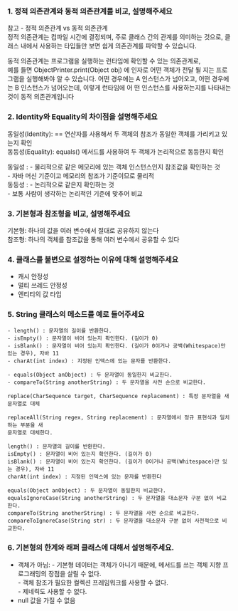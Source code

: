 
### 1. 정적 의존관계와 동적 의존관계를 비교, 설명해주세요

참고 - 정적 의존관계 vs 동적 의존관계 <br>
정적 의존관계는 컴파일 시간에 결정되며, 주로 클래스 간의 관계를 의미하는  것으로, 클래스 내에서 사용하는 타입들만 보면
쉽게 의존관계를 파악할 수 있습니다.

동적 의존관계는 프로그램을 실행하는 런타임에 확인할 수 있는 의존관계로, <br>
예를 들면 ObjectPrinter.print(Object obj) 에 인자로 어떤 객체가 전달 될 지는 프로그램을 실행해봐야 알 수
있습니다. 어떤 경우에는 A 인스턴스가 넘어오고, 어떤 경우에는 B 인스턴스가 넘어오는데, 이렇게 런타임에 어
떤 인스턴스를 사용하는지를 나타내는 것이 동적 의존관계입니다

### 2. Identity와 Equality의 차이점을 설명해주세요

동일성(Identity): == 연산자를 사용해서 두 객체의 참조가 동일한 객체를 가리키고 있는지 확인 <br>
동등성(Equality): equals() 메서드를 사용하여 두 객체가 논리적으로 동등한지 확인

동일성 : - 물리적으로 같은 메모리에 있는 객체 인스턴스인지 참조값을 확인하는 것 <br>
        - 자바 머신 기준이고 메모리의 참조가 기준이므로 물리적 <br>
동등성 : - 논리적으로 같은지 확인하는 것 <br>
        - 보통 사람이 생각하는 논리적인 기준에 맞추어 비교


### 3. 기본형과 참조형을 비교, 설명해주세요
기본형: 하나의 값을 여러 변수에서 절대로 공유하지 않는다 <br>
참조형: 하나의 객체를 참조값을 통해 여러 변수에서 공유할 수 있다 <br>

### 4. 클래스를 불변으로 설정하는 이유에 대해 설명해주세요
- 캐시 안정성
- 멀티 쓰레드 안정성
- 엔티티의 값 타입


### 5. String 클래스의 메소드를 예로 들어주세요
```
- length() : 문자열의 길이를 반환한다.
- isEmpty() : 문자열이 비어 있는지 확인한다. (길이가 0)
- isBlank() : 문자열이 비어 있는지 확인한다. (길이가 0이거나 공백(Whitespace)만 있는 경우), 자바 11
- charAt(int index) : 지정된 인덱스에 있는 문자를 반환한다.
```
```
- equals(Object anObject) : 두 문자열이 동일한지 비교한다.
- compareTo(String anotherString) : 두 문자열을 사전 순으로 비교한다.
```
```
replace(CharSequence target, CharSequence replacement) : 특정 문자열을 새 문자열로 대체

replaceAll(String regex, String replacement) : 문자열에서 정규 표현식과 일치하는 부분을 새
문자열로 대체한다.
```
```
length() : 문자열의 길이를 반환한다.
isEmpty() : 문자열이 비어 있는지 확인한다. (길이가 0)
isBlank() : 문자열이 비어 있는지 확인한다. (길이가 0이거나 공백(Whitespace)만 있는 경우), 자바 11
charAt(int index) : 지정된 인덱스에 있는 문자를 반환한다
```
```
equals(Object anObject) : 두 문자열이 동일한지 비교한다.
equalsIgnoreCase(String anotherString) : 두 문자열을 대소문자 구분 없이 비교한다.
compareTo(String anotherString) : 두 문자열을 사전 순으로 비교한다.
compareToIgnoreCase(String str) : 두 문자열을 대소문자 구분 없이 사전적으로 비교한다.
```

### 6. 기본형의 한계와 래퍼 클래스에 대해서 설명해주세요.
- 객체가 아님:     - 기본형 데이터는 객체가 아니기 때문에, 메서드를 쓰는 객체 지향 프로그래밍의 장점을 살릴 수 없다.<br> 
                  - 객체 참조가 필요한 컬렉션 프레임워크를 사용할 수 없다.<br>
                  - 제네릭도 사용할 수 없다.<br>
- null 값을 가질 수 없음<br>
